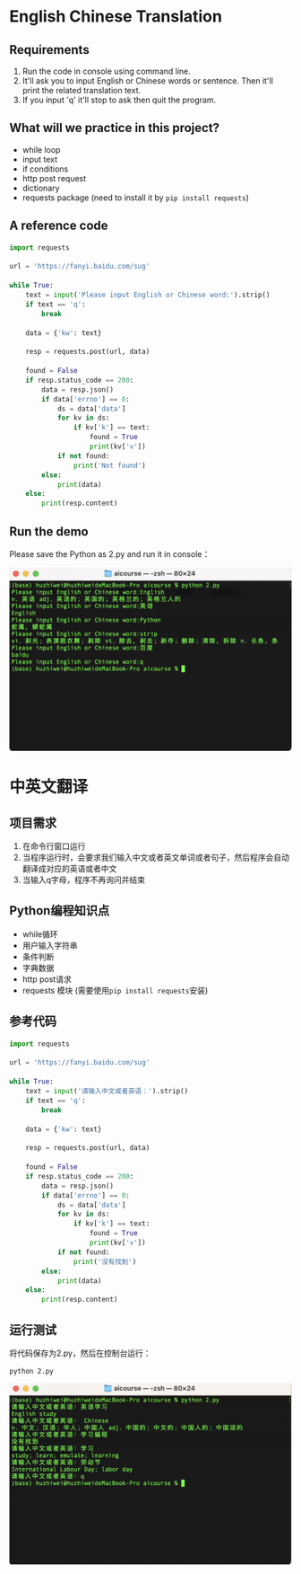 # English Chinese Translation

## Requirements

1. Run the code in console using command line.
2. It'll ask you to input English or Chinese words or sentence. Then it'll print the related translation text.
3. If you input 'q' it'll stop to ask then quit the program.

## What will we practice in this project?

- while loop
- input text
- if conditions
- http post request
- dictionary
- requests package (need to install it by `pip install requests`)

## A reference code

```python
import requests

url = 'https://fanyi.baidu.com/sug'

while True:
    text = input('Please input English or Chinese word:').strip()
    if text == 'q':
        break

    data = {'kw': text}

    resp = requests.post(url, data)

    found = False
    if resp.status_code == 200:
        data = resp.json()
        if data['errno'] == 0:
            ds = data['data']
            for kv in ds:
                if kv['k'] == text:
                    found = True
                    print(kv['v'])
            if not found:
                print('Not found')
        else:
            print(data)
    else:
        print(resp.content)

```

## Run the demo

Please save the Python as 2.py and run it in console：

![image-20210505170938660](images/challenge2_en.png)


# 中英文翻译

## 项目需求

1. 在命令行窗口运行
2. 当程序运行时，会要求我们输入中文或者英文单词或者句子，然后程序会自动翻译成对应的英语或者中文
3. 当输入q字母，程序不再询问并结束

## Python编程知识点

- while循环
- 用户输入字符串
- 条件判断
- 字典数据
- http post请求
- requests 模块 (需要使用`pip install requests`安装)

## 参考代码

```python
import requests

url = 'https://fanyi.baidu.com/sug'

while True:
    text = input('请输入中文或者英语：').strip()
    if text == 'q':
        break

    data = {'kw': text}

    resp = requests.post(url, data)

    found = False
    if resp.status_code == 200:
        data = resp.json()
        if data['errno'] == 0:
            ds = data['data']
            for kv in ds:
                if kv['k'] == text:
                    found = True
                    print(kv['v'])
            if not found:
                print('没有找到')
        else:
            print(data)
    else:
        print(resp.content)

```

## 运行测试
将代码保存为2.py，然后在控制台运行：

```
python 2.py
```

![image-20210505171540819](images/challenge2_cn.png)
